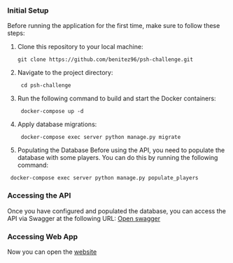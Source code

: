 ### Initial Setup

Before running the application for the first time, make sure to follow these steps:

1. Clone this repository to your local machine:

   ```shell
   git clone https://github.com/benitez96/psh-challenge.git
   ```


2. Navigate to the project directory:

   ```shell
    cd psh-challenge
   ```

3. Run the following command to build and start the Docker containers:

   ```shell
    docker-compose up -d
   ```
4. Apply database migrations:

   ```shell
    docker-compose exec server python manage.py migrate
   ```

5.  Populating the Database
Before using the API, you need to populate the database with some players. You can do this by running the following command:

   ```shell
    docker-compose exec server python manage.py populate_players
   ```
### Accessing the API
Once you have configured and populated the database, you can access the API via Swagger at the following URL: [Open swagger](http://localhost:8000/swagger)


### Accessing Web App
Now you can open the [website](http://localhost:3000)


